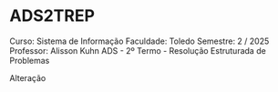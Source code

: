 # ADS2TREP
Curso: Sistema de Informação
Faculdade: Toledo
Semestre: 2 / 2025
Professor: Alisson Kuhn
ADS - 2º Termo - Resolução Estruturada de Problemas


Alteração
